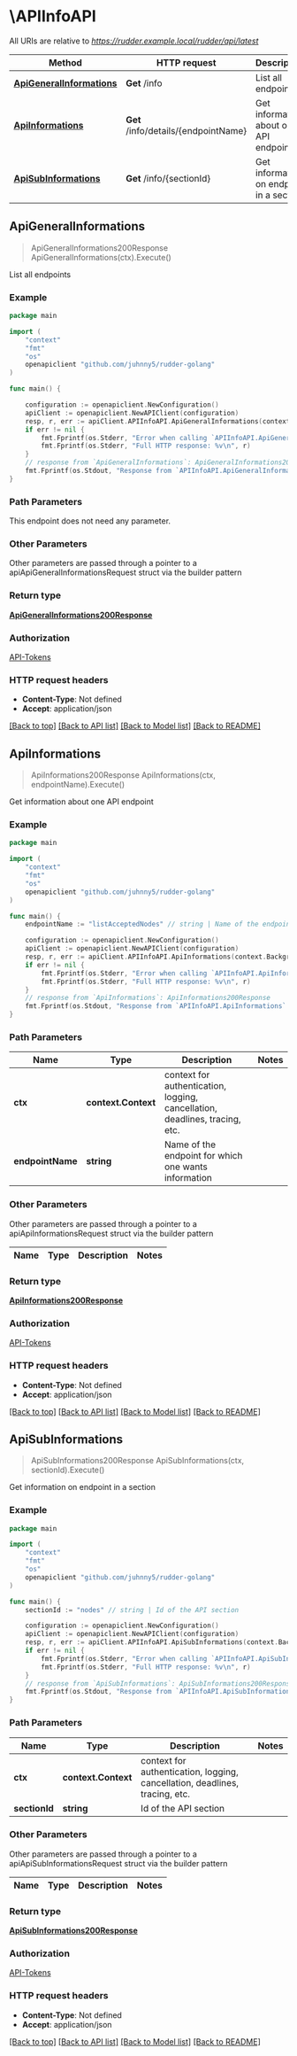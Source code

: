 # \APIInfoAPI

All URIs are relative to *https://rudder.example.local/rudder/api/latest*

Method | HTTP request | Description
------------- | ------------- | -------------
[**ApiGeneralInformations**](APIInfoAPI.md#ApiGeneralInformations) | **Get** /info | List all endpoints
[**ApiInformations**](APIInfoAPI.md#ApiInformations) | **Get** /info/details/{endpointName} | Get information about one API endpoint
[**ApiSubInformations**](APIInfoAPI.md#ApiSubInformations) | **Get** /info/{sectionId} | Get information on endpoint in a section



## ApiGeneralInformations

> ApiGeneralInformations200Response ApiGeneralInformations(ctx).Execute()

List all endpoints



### Example

```go
package main

import (
	"context"
	"fmt"
	"os"
	openapiclient "github.com/juhnny5/rudder-golang"
)

func main() {

	configuration := openapiclient.NewConfiguration()
	apiClient := openapiclient.NewAPIClient(configuration)
	resp, r, err := apiClient.APIInfoAPI.ApiGeneralInformations(context.Background()).Execute()
	if err != nil {
		fmt.Fprintf(os.Stderr, "Error when calling `APIInfoAPI.ApiGeneralInformations``: %v\n", err)
		fmt.Fprintf(os.Stderr, "Full HTTP response: %v\n", r)
	}
	// response from `ApiGeneralInformations`: ApiGeneralInformations200Response
	fmt.Fprintf(os.Stdout, "Response from `APIInfoAPI.ApiGeneralInformations`: %v\n", resp)
}
```

### Path Parameters

This endpoint does not need any parameter.

### Other Parameters

Other parameters are passed through a pointer to a apiApiGeneralInformationsRequest struct via the builder pattern


### Return type

[**ApiGeneralInformations200Response**](ApiGeneralInformations200Response.md)

### Authorization

[API-Tokens](../README.md#API-Tokens)

### HTTP request headers

- **Content-Type**: Not defined
- **Accept**: application/json

[[Back to top]](#) [[Back to API list]](../README.md#documentation-for-api-endpoints)
[[Back to Model list]](../README.md#documentation-for-models)
[[Back to README]](../README.md)


## ApiInformations

> ApiInformations200Response ApiInformations(ctx, endpointName).Execute()

Get information about one API endpoint



### Example

```go
package main

import (
	"context"
	"fmt"
	"os"
	openapiclient "github.com/juhnny5/rudder-golang"
)

func main() {
	endpointName := "listAcceptedNodes" // string | Name of the endpoint for which one wants information

	configuration := openapiclient.NewConfiguration()
	apiClient := openapiclient.NewAPIClient(configuration)
	resp, r, err := apiClient.APIInfoAPI.ApiInformations(context.Background(), endpointName).Execute()
	if err != nil {
		fmt.Fprintf(os.Stderr, "Error when calling `APIInfoAPI.ApiInformations``: %v\n", err)
		fmt.Fprintf(os.Stderr, "Full HTTP response: %v\n", r)
	}
	// response from `ApiInformations`: ApiInformations200Response
	fmt.Fprintf(os.Stdout, "Response from `APIInfoAPI.ApiInformations`: %v\n", resp)
}
```

### Path Parameters


Name | Type | Description  | Notes
------------- | ------------- | ------------- | -------------
**ctx** | **context.Context** | context for authentication, logging, cancellation, deadlines, tracing, etc.
**endpointName** | **string** | Name of the endpoint for which one wants information | 

### Other Parameters

Other parameters are passed through a pointer to a apiApiInformationsRequest struct via the builder pattern


Name | Type | Description  | Notes
------------- | ------------- | ------------- | -------------


### Return type

[**ApiInformations200Response**](ApiInformations200Response.md)

### Authorization

[API-Tokens](../README.md#API-Tokens)

### HTTP request headers

- **Content-Type**: Not defined
- **Accept**: application/json

[[Back to top]](#) [[Back to API list]](../README.md#documentation-for-api-endpoints)
[[Back to Model list]](../README.md#documentation-for-models)
[[Back to README]](../README.md)


## ApiSubInformations

> ApiSubInformations200Response ApiSubInformations(ctx, sectionId).Execute()

Get information on endpoint in a section



### Example

```go
package main

import (
	"context"
	"fmt"
	"os"
	openapiclient "github.com/juhnny5/rudder-golang"
)

func main() {
	sectionId := "nodes" // string | Id of the API section

	configuration := openapiclient.NewConfiguration()
	apiClient := openapiclient.NewAPIClient(configuration)
	resp, r, err := apiClient.APIInfoAPI.ApiSubInformations(context.Background(), sectionId).Execute()
	if err != nil {
		fmt.Fprintf(os.Stderr, "Error when calling `APIInfoAPI.ApiSubInformations``: %v\n", err)
		fmt.Fprintf(os.Stderr, "Full HTTP response: %v\n", r)
	}
	// response from `ApiSubInformations`: ApiSubInformations200Response
	fmt.Fprintf(os.Stdout, "Response from `APIInfoAPI.ApiSubInformations`: %v\n", resp)
}
```

### Path Parameters


Name | Type | Description  | Notes
------------- | ------------- | ------------- | -------------
**ctx** | **context.Context** | context for authentication, logging, cancellation, deadlines, tracing, etc.
**sectionId** | **string** | Id of the API section | 

### Other Parameters

Other parameters are passed through a pointer to a apiApiSubInformationsRequest struct via the builder pattern


Name | Type | Description  | Notes
------------- | ------------- | ------------- | -------------


### Return type

[**ApiSubInformations200Response**](ApiSubInformations200Response.md)

### Authorization

[API-Tokens](../README.md#API-Tokens)

### HTTP request headers

- **Content-Type**: Not defined
- **Accept**: application/json

[[Back to top]](#) [[Back to API list]](../README.md#documentation-for-api-endpoints)
[[Back to Model list]](../README.md#documentation-for-models)
[[Back to README]](../README.md)

